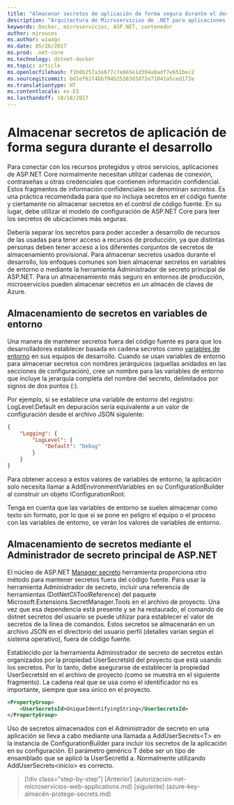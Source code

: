 ```yaml
---
title: "Almacenar secretos de aplicación de forma segura durante el desarrollo"
description: "Arquitectura de Microservicios de .NET para aplicaciones .NET en contenedores | Almacenar secretos de aplicación de forma segura durante el desarrollo"
keywords: Docker, microservicios, ASP.NET, contenedor
author: mjrousos
ms.author: wiwagn
ms.date: 05/26/2017
ms.prod: .net-core
ms.technology: dotnet-docker
ms.topic: article
ms.openlocfilehash: f1b8b257a3e677c7e665e1d394a8adf7e651bec2
ms.sourcegitcommit: bd1ef61f4bb794b25383d3d72e71041a5ced172e
ms.translationtype: HT
ms.contentlocale: es-ES
ms.lasthandoff: 10/18/2017
---
```

# <a name="storing-application-secrets-safely-during-development"></a>Almacenar secretos de aplicación de forma segura durante el desarrollo

Para conectar con los recursos protegidos y otros servicios, aplicaciones de ASP.NET Core normalmente necesitan utilizar cadenas de conexión, contraseñas u otras credenciales que contienen información confidencial. Estos fragmentos de información confidenciales se denominan *secretos*. Es una práctica recomendada para que no incluya secretos en el código fuente y ciertamente no almacenar secretos en el control de código fuente. En su lugar, debe utilizar el modelo de configuración de ASP.NET Core para leer los secretos de ubicaciones más seguras.

Debería separar los secretos para poder acceder a desarrollo de recursos de las usadas para tener acceso a recursos de producción, ya que distintas personas deben tener acceso a los diferentes conjuntos de secretos de almacenamiento provisional. Para almacenar secretos usados durante el desarrollo, los enfoques comunes son bien almacenar secretos en variables de entorno o mediante la herramienta Administrador de secreto principal de ASP.NET. Para un almacenamiento más seguro en entornos de producción, microservicios pueden almacenar secretos en un almacén de claves de Azure.

## <a name="storing-secrets-in-environment-variables"></a>Almacenamiento de secretos en variables de entorno

Una manera de mantener secretos fuera del código fuente es para que los desarrolladores establecer basada en cadena secretos como [variables de entorno](https://docs.microsoft.com/aspnet/core/security/app-secrets#environment-variables) en sus equipos de desarrollo. Cuando se usan variables de entorno para almacenar secretos con nombres jerárquicos (aquellas anidados en las secciones de configuración), cree un nombre para las variables de entorno que incluye la jerarquía completa del nombre del secreto, delimitados por signos de dos puntos (:).

Por ejemplo, si se establece una variable de entorno del registro: LogLevel:Default en depuración sería equivalente a un valor de configuración desde el archivo JSON siguiente:

```json
{
    "Logging": {
        "LogLevel": {
            "Default": "Debug"
        }
    }
}
```

Para obtener acceso a estos valores de variables de entorno, la aplicación solo necesita llamar a AddEnvironmentVariables en su ConfigurationBuilder al construir un objeto IConfigurationRoot.

Tenga en cuenta que las variables de entorno se suelen almacenar como texto sin formato, por lo que si se pone en peligro el equipo o el proceso con las variables de entorno, se verán los valores de variables de entorno.

## <a name="storing-secrets-using-the-aspnet-core-secret-manager"></a>Almacenamiento de secretos mediante el Administrador de secreto principal de ASP.NET

El núcleo de ASP.NET [Manager secreto](https://docs.microsoft.com/aspnet/core/security/app-secrets#secret-manager) herramienta proporciona otro método para mantener secretos fuera del código fuente. Para usar la herramienta Administrador de secreto, incluir una referencia de herramientas (DotNetCliToolReference) del paquete Microsoft.Extensions.SecretManager.Tools en el archivo de proyecto. Una vez que esa dependencia está presente y se ha restaurado, el comando de dotnet secretos del usuario se puede utilizar para establecer el valor de secretos de la línea de comandos. Estos secretos se almacenarán en un archivo JSON en el directorio del usuario perfil (detalles varían según el sistema operativo), fuera de código fuente.

Establecido por la herramienta Administrador de secreto de secretos están organizados por la propiedad UserSecretsId del proyecto que está usando los secretos. Por lo tanto, debe asegurarse de establecer la propiedad UserSecretsId en el archivo de proyecto (como se muestra en el siguiente fragmento). La cadena real que se usa como el identificador no es importante, siempre que sea único en el proyecto.

```xml
<PropertyGroup>
    <UserSecretsId>UniqueIdentifyingString</UserSecretsId>
</PropertyGroup>
```

Uso de secretos almacenados con el Administrador de secreto en una aplicación se lleva a cabo mediante una llamada a AddUserSecrets&lt;T&gt; en la instancia de ConfigurationBuilder para incluir los secretos de la aplicación en su configuración. El parámetro genérico T debe ser un tipo de ensamblado que se aplicó la UserSecretId a. Normalmente utilizando AddUserSecrets&lt;inicio&gt; es correcto.


>[!div class="step-by-step"]
[Anterior] (autorización-net-microservicios-web-applications.md) [siguiente] (azure-key-almacén-protege-secrets.md)
